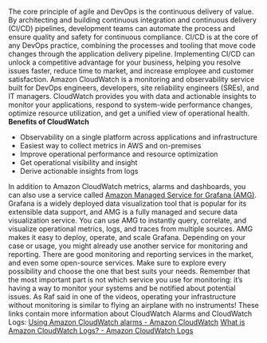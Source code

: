 The core principle of agile and DevOps is the continuous delivery of value. By architecting and building continuous integration and continuous delivery (CI/CD) pipelines, development teams can automate the process and ensure quality and safety for continuous compliance. CI/CD is at the core of any DevOps practice, combining the processes and tooling that move code changes through the application delivery pipeline. Implementing CI/CD can unlock a competitive advantage for your business, helping you resolve issues faster, reduce time to market, and increase employee and customer satisfaction. Amazon CloudWatch is a monitoring and observability service built for DevOps engineers, developers, site reliability engineers (SREs), and IT managers. CloudWatch provides you with data and actionable insights to monitor your applications, respond to system-wide performance changes, optimize resource utilization, and get a unified view of operational health. **Benefits of CloudWatch**

- Observability on a single platform across applications and infrastructure    
- Easiest way to collect metrics in AWS and on-premises    
- Improve operational performance and resource optimization    
- Get operational visibility and insight    
- Derive actionable insights from logs    

In addition to Amazon CloudWatch metrics, alarms and dashboards, you can also use a service called [Amazon Managed Service for Grafana (AMG)](https://docs.aws.amazon.com/grafana/latest/userguide/what-is-Amazon-Managed-Service-Grafana.html). Grafana is a widely deployed data visualization tool that is popular for its extensible data support, and AMG is a fully managed and secure data visualization service. You can use AMG to instantly query, correlate, and visualize operational metrics, logs, and traces from multiple sources. AMG makes it easy to deploy, operate, and scale Grafana. Depending on your case or usage, you might already use another service for monitoring and reporting. There are good monitoring and reporting services in the market, and even some open-source services. Make sure to explore every possibility and choose the one that best suits your needs. Remember that the most important part is not which service you use for monitoring: it’s having a way to monitor your systems and be notified about potential issues. As Raf said in one of the videos, operating your infrastructure without monitoring is similar to flying an airplane with no instruments! These links contain more information about CloudWatch Alarms and CloudWatch Logs: [Using Amazon CloudWatch alarms - Amazon CloudWatch](https://docs.aws.amazon.com/AmazonCloudWatch/latest/monitoring/AlarmThatSendsEmail.html) [What is Amazon CloudWatch Logs? - Amazon CloudWatch Logs](https://docs.aws.amazon.com/AmazonCloudWatch/latest/logs/WhatIsCloudWatchLogs.html)